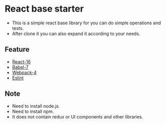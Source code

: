 # React base starter
- This is a simple react base library for you can do simple operations and tests.
- After clone it you can also expand it according to your needs.

## Feature
- [React-16](https://github.com/facebook/react)
- [Babel-7](https://github.com/babel/babel)
- [Webpack-4](https://github.com/webpack/webpack)
- [Eslint](https://github.com/eslint/eslint)

## Note
- Need to install node.js.
- Need to install npm.
- It does not contain redux or UI components and other libraries.
